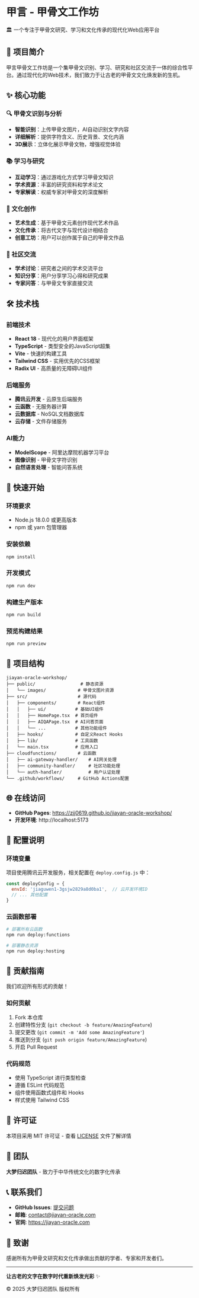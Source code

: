 # 甲言 - 甲骨文工作坊

🏛️ 一个专注于甲骨文研究、学习和文化传承的现代化Web应用平台

## 🌟 项目简介

甲言甲骨文工作坊是一个集甲骨文识别、学习、研究和社区交流于一体的综合性平台。通过现代化的Web技术，我们致力于让古老的甲骨文文化焕发新的生机。

## ✨ 核心功能

### 🔍 甲骨文识别与分析
- **智能识别**：上传甲骨文图片，AI自动识别文字内容
- **详细解析**：提供字符含义、历史背景、文化内涵
- **3D展示**：立体化展示甲骨文物，增强视觉体验

### 📚 学习与研究
- **互动学习**：通过游戏化方式学习甲骨文知识
- **学术资源**：丰富的研究资料和学术论文
- **专家解读**：权威专家对甲骨文的深度解析

### 🎨 文化创作
- **艺术生成**：基于甲骨文元素创作现代艺术作品
- **文化传承**：将古代文字与现代设计相结合
- **创意工坊**：用户可以创作属于自己的甲骨文作品

### 👥 社区交流
- **学术讨论**：研究者之间的学术交流平台
- **知识分享**：用户分享学习心得和研究成果
- **专家问答**：与甲骨文专家直接交流

## 🛠️ 技术栈

### 前端技术
- **React 18** - 现代化的用户界面框架
- **TypeScript** - 类型安全的JavaScript超集
- **Vite** - 快速的构建工具
- **Tailwind CSS** - 实用优先的CSS框架
- **Radix UI** - 高质量的无障碍UI组件

### 后端服务
- **腾讯云开发** - 云原生后端服务
- **云函数** - 无服务器计算
- **云数据库** - NoSQL文档数据库
- **云存储** - 文件存储服务

### AI能力
- **ModelScope** - 阿里达摩院机器学习平台
- **图像识别** - 甲骨文字符识别
- **自然语言处理** - 智能问答系统

## 🚀 快速开始

### 环境要求
- Node.js 18.0.0 或更高版本
- npm 或 yarn 包管理器

### 安装依赖
```bash
npm install
```

### 开发模式
```bash
npm run dev
```

### 构建生产版本
```bash
npm run build
```

### 预览构建结果
```bash
npm run preview
```

## 📁 项目结构

```
jiayan-oracle-workshop/
├── public/                 # 静态资源
│   └── images/            # 甲骨文图片资源
├── src/                   # 源代码
│   ├── components/        # React组件
│   │   ├── ui/           # 基础UI组件
│   │   ├── HomePage.tsx  # 首页组件
│   │   ├── AIQAPage.tsx  # AI问答页面
│   │   └── ...           # 其他功能组件
│   ├── hooks/            # 自定义React Hooks
│   ├── lib/              # 工具函数
│   └── main.tsx          # 应用入口
├── cloudfunctions/        # 云函数
│   ├── ai-gateway-handler/    # AI网关处理
│   ├── community-handler/     # 社区功能处理
│   └── auth-handler/          # 用户认证处理
└── .github/workflows/     # GitHub Actions配置
```

## 🌐 在线访问

- **GitHub Pages**: https://zjj0619.github.io/jiayan-oracle-workshop/
- **开发环境**: http://localhost:5173

## 🔧 配置说明

### 环境变量
项目使用腾讯云开发服务，相关配置在 `deploy.config.js` 中：

```javascript
const deployConfig = {
  envId: 'jiaguwen1-3gsjw2829a8d0ba1',  // 云开发环境ID
  // ... 其他配置
}
```

### 云函数部署
```bash
# 部署所有云函数
npm run deploy:functions

# 部署静态资源
npm run deploy:hosting
```

## 🤝 贡献指南

我们欢迎所有形式的贡献！

### 如何贡献
1. Fork 本仓库
2. 创建特性分支 (`git checkout -b feature/AmazingFeature`)
3. 提交更改 (`git commit -m 'Add some AmazingFeature'`)
4. 推送到分支 (`git push origin feature/AmazingFeature`)
5. 开启 Pull Request

### 代码规范
- 使用 TypeScript 进行类型检查
- 遵循 ESLint 代码规范
- 组件使用函数式组件和 Hooks
- 样式使用 Tailwind CSS

## 📄 许可证

本项目采用 MIT 许可证 - 查看 [LICENSE](LICENSE) 文件了解详情

## 👥 团队

**大梦归迟团队** - 致力于中华传统文化的数字化传承

## 📞 联系我们

- **GitHub Issues**: [提交问题](https://github.com/zjj0619/jiayan-oracle-workshop/issues)
- **邮箱**: contact@jiayan-oracle.com
- **官网**: https://jiayan-oracle.com

## 🙏 致谢

感谢所有为甲骨文研究和文化传承做出贡献的学者、专家和开发者们。

---

**让古老的文字在数字时代重新焕发光彩** ✨

© 2025 大梦归迟团队 版权所有